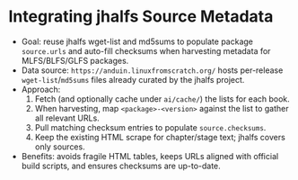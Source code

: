 # Integrating jhalfs Source Metadata

- Goal: reuse jhalfs wget-list and md5sums to populate package `source.urls` and
auto-fill checksums when harvesting metadata for MLFS/BLFS/GLFS packages.
- Data source: `https://anduin.linuxfromscratch.org/` hosts per-release
  `wget-list`/`md5sums` files already curated by the jhalfs project.
- Approach:
  1. Fetch (and optionally cache under `ai/cache/`) the lists for each book.
  2. When harvesting, map `<package>-<version>` against the list to gather all
     relevant URLs.
  3. Pull matching checksum entries to populate `source.checksums`.
  4. Keep the existing HTML scrape for chapter/stage text; jhalfs covers only
     sources.
- Benefits: avoids fragile HTML tables, keeps URLs aligned with official build
  scripts, and ensures checksums are up-to-date.
